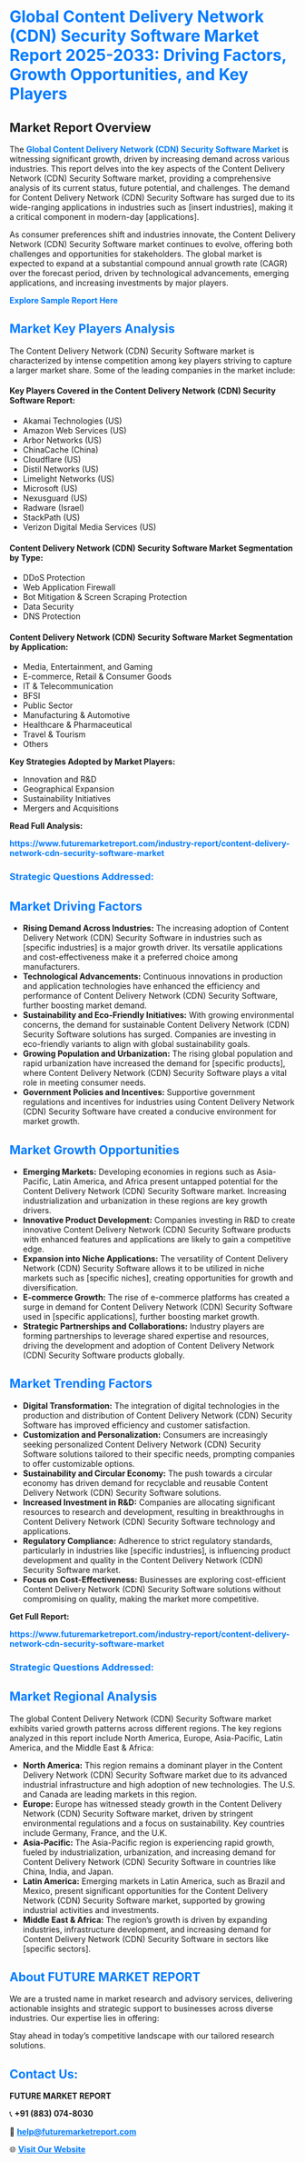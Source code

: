 <h1 style="color: #007BFF;">Global Content Delivery Network (CDN) Security Software Market Report 2025-2033: Driving Factors, Growth Opportunities, and Key Players</h1>

<section id="overview">
<h2>Market Report Overview</h2>
<p>The <a href="https://www.futuremarketreport.com/industry-report/content-delivery-network-cdn-security-software-market" style="color: #007BFF; text-decoration: none;"><strong>Global Content Delivery Network (CDN) Security Software Market</strong></a> is witnessing significant growth, driven by increasing demand across various industries. This report delves into the key aspects of the Content Delivery Network (CDN) Security Software market, providing a comprehensive analysis of its current status, future potential, and challenges. The demand for Content Delivery Network (CDN) Security Software has surged due to its wide-ranging applications in industries such as [insert industries], making it a critical component in modern-day [applications].</p>
<p>As consumer preferences shift and industries innovate, the Content Delivery Network (CDN) Security Software market continues to evolve, offering both challenges and opportunities for stakeholders. The global market is expected to expand at a substantial compound annual growth rate (CAGR) over the forecast period, driven by technological advancements, emerging applications, and increasing investments by major players.</p>
</section>

<section id="overview">
<p><a href="https://www.futuremarketreport.com/request-sample/reportId=53501" style="color: #007BFF; text-decoration: none;"><strong>Explore Sample Report Here</strong></a></p>
</section>

<section id="key-players">
<h2 style="color: #007BFF;">Market Key Players Analysis</h2>
<p>The Content Delivery Network (CDN) Security Software market is characterized by intense competition among key players striving to capture a larger market share. Some of the leading companies in the market include:</p>
<h4>Key Players Covered in the Content Delivery Network (CDN) Security Software Report:</h4>
<ul><li>Akamai Technologies (US)</li><li>Amazon Web Services (US)</li><li>Arbor Networks (US)</li><li>ChinaCache (China)</li><li>Cloudflare (US)</li><li>Distil Networks (US)</li><li>Limelight Networks (US)</li><li>Microsoft (US)</li><li>Nexusguard (US)</li><li>Radware (Israel)</li><li>StackPath (US)</li><li>Verizon Digital Media Services (US)</li></ul>
<h4>Content Delivery Network (CDN) Security Software Market Segmentation by Type:</h4>
<ul><li>DDoS Protection</li><li>Web Application Firewall</li><li>Bot Mitigation &amp; Screen Scraping Protection</li><li>Data Security</li><li>DNS Protection</li></ul>

<h4>Content Delivery Network (CDN) Security Software Market Segmentation by Application:</h4>
<ul><li>Media, Entertainment, and Gaming</li><li>E-commerce, Retail &amp; Consumer Goods</li><li>IT &amp; Telecommunication</li><li>BFSI</li><li>Public Sector</li><li>Manufacturing &amp; Automotive</li><li>Healthcare &amp; Pharmaceutical</li><li>Travel &amp; Tourism</li><li>Others</li></ul>
<p><strong>Key Strategies Adopted by Market Players:</strong></p>
<ul>
<li>Innovation and R&D</li>
<li>Geographical Expansion</li>
<li>Sustainability Initiatives</li>
<li>Mergers and Acquisitions</li>
</ul>
</section>

<section>
<p><strong>Read Full Analysis: </strong></p><a href="https://www.futuremarketreport.com/industry-report/content-delivery-network-cdn-security-software-market" style="color: #007BFF; text-decoration: none;"><strong>https://www.futuremarketreport.com/industry-report/content-delivery-network-cdn-security-software-market</strong></a>
<h3 style="color: #007BFF;">Strategic Questions Addressed:</h3>
</section>

<section id="driving-factors">
<h2 style="color: #007BFF;">Market Driving Factors</h2>
<ul>
<li><strong>Rising Demand Across Industries:</strong> The increasing adoption of Content Delivery Network (CDN) Security Software in industries such as [specific industries] is a major growth driver. Its versatile applications and cost-effectiveness make it a preferred choice among manufacturers.</li>
<li><strong>Technological Advancements:</strong> Continuous innovations in production and application technologies have enhanced the efficiency and performance of Content Delivery Network (CDN) Security Software, further boosting market demand.</li>
<li><strong>Sustainability and Eco-Friendly Initiatives:</strong> With growing environmental concerns, the demand for sustainable Content Delivery Network (CDN) Security Software solutions has surged. Companies are investing in eco-friendly variants to align with global sustainability goals.</li>
<li><strong>Growing Population and Urbanization:</strong> The rising global population and rapid urbanization have increased the demand for [specific products], where Content Delivery Network (CDN) Security Software plays a vital role in meeting consumer needs.</li>
<li><strong>Government Policies and Incentives:</strong> Supportive government regulations and incentives for industries using Content Delivery Network (CDN) Security Software have created a conducive environment for market growth.</li>
</ul>
</section>

<section id="growth-opportunities">
<h2 style="color: #007BFF;">Market Growth Opportunities</h2>
<ul>
<li><strong>Emerging Markets:</strong> Developing economies in regions such as Asia-Pacific, Latin America, and Africa present untapped potential for the Content Delivery Network (CDN) Security Software market. Increasing industrialization and urbanization in these regions are key growth drivers.</li>
<li><strong>Innovative Product Development:</strong> Companies investing in R&D to create innovative Content Delivery Network (CDN) Security Software products with enhanced features and applications are likely to gain a competitive edge.</li>
<li><strong>Expansion into Niche Applications:</strong> The versatility of Content Delivery Network (CDN) Security Software allows it to be utilized in niche markets such as [specific niches], creating opportunities for growth and diversification.</li>
<li><strong>E-commerce Growth:</strong> The rise of e-commerce platforms has created a surge in demand for Content Delivery Network (CDN) Security Software used in [specific applications], further boosting market growth.</li>
<li><strong>Strategic Partnerships and Collaborations:</strong> Industry players are forming partnerships to leverage shared expertise and resources, driving the development and adoption of Content Delivery Network (CDN) Security Software products globally.</li>
</ul>
</section>

<section id="trending-factors">
<h2 style="color: #007BFF;">Market Trending Factors</h2>
<ul>
<li><strong>Digital Transformation:</strong> The integration of digital technologies in the production and distribution of Content Delivery Network (CDN) Security Software has improved efficiency and customer satisfaction.</li>
<li><strong>Customization and Personalization:</strong> Consumers are increasingly seeking personalized Content Delivery Network (CDN) Security Software solutions tailored to their specific needs, prompting companies to offer customizable options.</li>
<li><strong>Sustainability and Circular Economy:</strong> The push towards a circular economy has driven demand for recyclable and reusable Content Delivery Network (CDN) Security Software solutions.</li>
<li><strong>Increased Investment in R&D:</strong> Companies are allocating significant resources to research and development, resulting in breakthroughs in Content Delivery Network (CDN) Security Software technology and applications.</li>
<li><strong>Regulatory Compliance:</strong> Adherence to strict regulatory standards, particularly in industries like [specific industries], is influencing product development and quality in the Content Delivery Network (CDN) Security Software market.</li>
<li><strong>Focus on Cost-Effectiveness:</strong> Businesses are exploring cost-efficient Content Delivery Network (CDN) Security Software solutions without compromising on quality, making the market more competitive.</li>
</ul>
</section>

<section>
<p><strong>Get Full Report: </strong></p><a href="https://www.futuremarketreport.com/industry-report/content-delivery-network-cdn-security-software-market" style="color: #007BFF; text-decoration: none;"><strong>https://www.futuremarketreport.com/industry-report/content-delivery-network-cdn-security-software-market</strong></a>
<h3 style="color: #007BFF;">Strategic Questions Addressed:</h3>
</section>


<section id="regional-analysis">
<h2 style="color: #007BFF;">Market Regional Analysis</h2>
<p>The global Content Delivery Network (CDN) Security Software market exhibits varied growth patterns across different regions. The key regions analyzed in this report include North America, Europe, Asia-Pacific, Latin America, and the Middle East & Africa:</p>
<ul>
<li><strong>North America:</strong> This region remains a dominant player in the Content Delivery Network (CDN) Security Software market due to its advanced industrial infrastructure and high adoption of new technologies. The U.S. and Canada are leading markets in this region.</li>
<li><strong>Europe:</strong> Europe has witnessed steady growth in the Content Delivery Network (CDN) Security Software market, driven by stringent environmental regulations and a focus on sustainability. Key countries include Germany, France, and the U.K.</li>
<li><strong>Asia-Pacific:</strong> The Asia-Pacific region is experiencing rapid growth, fueled by industrialization, urbanization, and increasing demand for Content Delivery Network (CDN) Security Software in countries like China, India, and Japan.</li>
<li><strong>Latin America:</strong> Emerging markets in Latin America, such as Brazil and Mexico, present significant opportunities for the Content Delivery Network (CDN) Security Software market, supported by growing industrial activities and investments.</li>
<li><strong>Middle East & Africa:</strong> The region’s growth is driven by expanding industries, infrastructure development, and increasing demand for Content Delivery Network (CDN) Security Software in sectors like [specific sectors].</li>
</ul>
</section>

<footer>
<h2 style="color: #007BFF;">About FUTURE MARKET REPORT</h2>
<p>We are a trusted name in market research and advisory services, delivering actionable insights and strategic support to businesses across diverse industries. Our expertise lies in offering:</p>

<p>Stay ahead in today’s competitive landscape with our tailored research solutions.</p>

<h2 style="color: #007BFF;">Contact Us:</h2>
<p><strong>FUTURE MARKET REPORT</strong></p>
<p>📞 <strong>+91 (883) 074-8030</strong></p>
<p>📧 <strong><a href="mailto:help@futuremarketreport.com" style="color: #007BFF;">help@futuremarketreport.com</a></strong></p>
<p>🌐 <strong><a href="https://www.futuremarketreport.com/" style="color: #007BFF;">Visit Our Website</a></strong></p>
</footer>